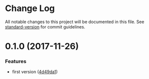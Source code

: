 # Change Log

All notable changes to this project will be documented in this file. See [standard-version](https://github.com/conventional-changelog/standard-version) for commit guidelines.

<a name="0.1.0"></a>
# 0.1.0 (2017-11-26)


### Features

* first version ([4d49da1](https://github.com/wbhob/nest-mongo/commit/4d49da1))
